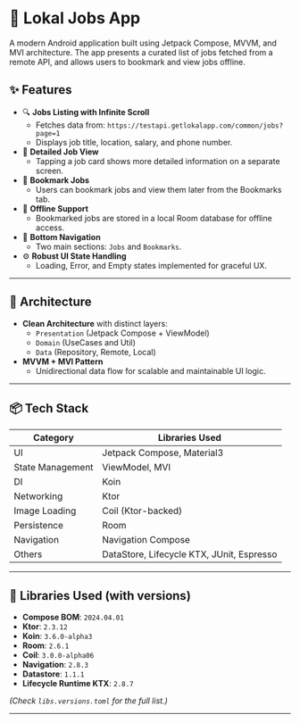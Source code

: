 # 📱 Lokal Jobs App

A modern Android application built using Jetpack Compose, MVVM, and MVI architecture. The app presents a curated list of jobs fetched from a remote API, and allows users to bookmark and view jobs offline.

## ✨ Features

- 🔍 **Jobs Listing with Infinite Scroll**
  - Fetches data from: `https://testapi.getlokalapp.com/common/jobs?page=1`
  - Displays job title, location, salary, and phone number.
- 📄 **Detailed Job View**
  - Tapping a job card shows more detailed information on a separate screen.
- 📌 **Bookmark Jobs**
  - Users can bookmark jobs and view them later from the Bookmarks tab.
- 📶 **Offline Support**
  - Bookmarked jobs are stored in a local Room database for offline access.
- 🧭 **Bottom Navigation**
  - Two main sections: `Jobs` and `Bookmarks`.
- ⚙️ **Robust UI State Handling**
  - Loading, Error, and Empty states implemented for graceful UX.

---

## 🧱 Architecture

- **Clean Architecture** with distinct layers:
  - `Presentation` (Jetpack Compose + ViewModel)
  - `Domain` (UseCases and Util)
  - `Data` (Repository, Remote, Local)
- **MVVM + MVI Pattern**
  - Unidirectional data flow for scalable and maintainable UI logic.

---

## 📦 Tech Stack

| Category         | Libraries Used |
|------------------|----------------|
| UI               | Jetpack Compose, Material3 |
| State Management | ViewModel, MVI |
| DI               | Koin |
| Networking       | Ktor |
| Image Loading    | Coil (Ktor-backed) |
| Persistence      | Room |
| Navigation       | Navigation Compose |
| Others           | DataStore, Lifecycle KTX, JUnit, Espresso |

---

## 🔗 Libraries Used (with versions)

- **Compose BOM**: `2024.04.01`
- **Ktor**: `2.3.12`
- **Koin**: `3.6.0-alpha3`
- **Room**: `2.6.1`
- **Coil**: `3.0.0-alpha06`
- **Navigation**: `2.8.3`
- **Datastore**: `1.1.1`
- **Lifecycle Runtime KTX**: `2.8.7`

*(Check `libs.versions.toml` for the full list.)*

---

